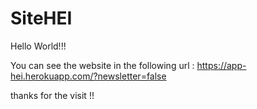 # SiteHEI
Hello World!!!

You can see the website in the following url : https://app-hei.herokuapp.com/?newsletter=false

thanks for the visit !!  
